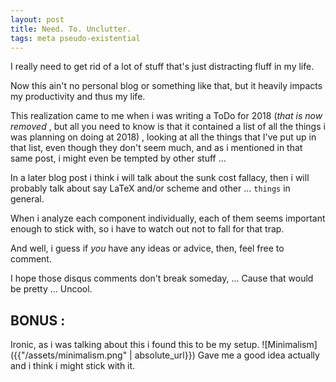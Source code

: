 ```yaml
---
layout: post
title: Need. To. Unclutter.
tags: meta pseudo-existential
---
```


I really need to get rid of a lot of stuff that's just distracting fluff in my life.


Now this ain't no personal blog or something like that, but it heavily impacts my productivity and
thus my life.

This realization came to me when i was writing a ToDo for 2018 (*that is now removed* , but all you
need to know is that it contained a list of all the things i was planning on doing at 2018) , looking at all
the things that I've put up in that list, even though they don't seem much, and as i mentioned in
that same post, i might even be tempted by other stuff ...

In a later blog post i think i will talk about the sunk cost fallacy, then i will probably talk
about say LaTeX and/or scheme and other ... `things` in general.

When i analyze each component individually, each of them seems important enough to stick with, so i
have to watch out not to fall for that trap.

And well, i guess if *you* have any ideas or advice, then, feel free to comment.


I hope those disqus comments don't break someday, ... Cause that would be pretty ... Uncool.


## BONUS :

Ironic, as i was talking about this i found this to be my setup.
![Minimalism]({{"/assets/minimalism.png" | absolute_url}})
Gave me a good idea actually and i think i might stick with it.
